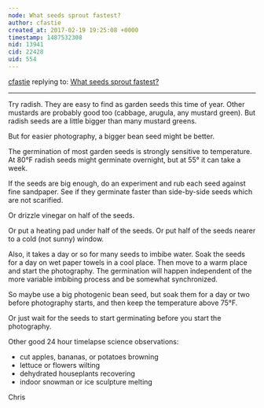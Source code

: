 ```yaml
---
node: What seeds sprout fastest?
author: cfastie
created_at: 2017-02-19 19:25:08 +0000
timestamp: 1487532308
nid: 13941
cid: 22428
uid: 554
---
```




[cfastie](../profile/cfastie) replying to: [What seeds sprout fastest?](../notes/warren/02-18-2017/what-seeds-sprout-fastest)

----
Try radish. They are easy to find as garden seeds this time of year. Other mustards are probably good too (cabbage, arugula, any mustard green). But radish seeds are a little bigger than many mustard greens.

But for easier photography, a bigger bean seed might be better. 

The germination of most garden seeds is strongly sensitive to temperature. At 80°F radish seeds might germinate overnight, but at 55° it can take a week.

If the seeds are big enough, do an experiment and rub each seed against fine sandpaper. See if they germinate faster than side-by-side seeds which are not scarified. 

Or drizzle vinegar on half of the seeds.

Or put a heating pad under half of the seeds. Or put half of the seeds nearer to a cold (not sunny) window.

Also, it takes a day or so for many seeds to imbibe water. Soak the seeds for a day on wet paper towels in a cool place. Then move to a warm place and start the photography. The germination will happen independent of the more variable imbibing process and be somewhat synchronized.

So maybe use a big photogenic bean seed, but soak them for a day or two before photography starts, and then keep the temperature above 75°F.

Or just wait for the seeds to start germinating before you start the photography.

Other good 24 hour timelapse science observations:

- cut apples, bananas, or potatoes browning 
- lettuce or flowers wilting 
- dehydrated houseplants recovering 
- indoor snowman or ice sculpture melting 

Chris